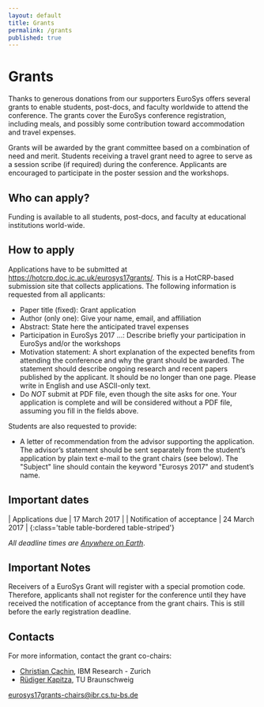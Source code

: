 ```yaml
---
layout: default
title: Grants
permalink: /grants
published: true
---
```

# Grants

Thanks to generous donations from our supporters EuroSys offers several grants to enable students, post-docs, and faculty worldwide to attend the conference. The grants cover the EuroSys conference registration, including meals, and possibly some contribution toward accommodation and travel expenses.

Grants will be awarded by the grant committee based on a combination of need and merit. Students receiving a travel grant need to agree to serve as a session scribe (if required) during the conference. Applicants are encouraged to participate in the poster session and the workshops.

## Who can apply?

Funding is available to all students, post-docs, and faculty at educational institutions world-wide.

## How to apply

Applications have to be submitted at <https://hotcrp.doc.ic.ac.uk/eurosys17grants/>. This is a HotCRP-based submission site that collects applications. The following information is requested from all applicants:

* Paper title (fixed): Grant application
* Author (only one): Give your name, email, and affiliation
* Abstract: State here the anticipated travel expenses
* Participation in EuroSys 2017 ...: Describe briefly your participation in EuroSys and/or the workshops
* Motivation statement: A short explanation of the expected benefits from attending the conference and why the grant should be awarded. The statement should describe ongoing research and recent papers published by the applicant. It should be no longer than one page. Please write in English and use ASCII-only text.
* Do _NOT_ submit at PDF file, even though the site asks for one. Your application is complete and will be considered without a PDF file, assuming you fill in the fields above.

Students are also requested to provide:

* A letter of recommendation from the advisor supporting the application. The advisor’s statement should be sent separately from the student’s application by plain text e-mail to the grant chairs (see below).  The "Subject" line should contain the keyword "Eurosys 2017" and student’s name.

## Important dates

| Applications due							| 17 March 2017	|
| Notification of acceptance		| 24 March 2017	|
{:class='table table-bordered table-striped'}

*All deadline times are [Anywhere on Earth](http://www.worldtimezone.com/time/wtzresult.php?CiID=42242)*.

## Important Notes

Receivers of a EuroSys Grant will register with a special promotion code. Therefore, applicants shall not register for the conference until they have received the notification of acceptance from the grant chairs. This is still before the early registration deadline.

## Contacts

For more information, contact the grant co-chairs:

* [Christian Cachin](https://www.zurich.ibm.com/~cca/), IBM Research - Zurich
* [Rüdiger Kapitza](https://www.ibr.cs.tu-bs.de/users/kapitza/), TU Braunschweig

<eurosys17grants-chairs@ibr.cs.tu-bs.de>
